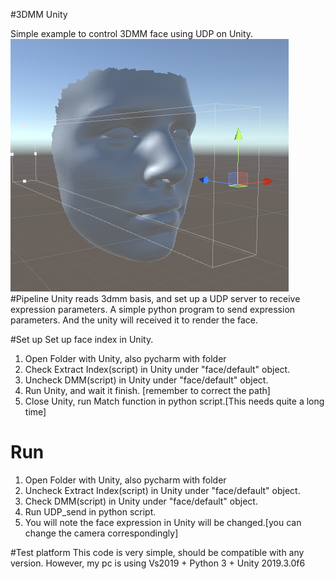#3DMM Unity

Simple example to control 3DMM face using UDP on Unity.
![picture](example.png)
#Pipeline
Unity reads 3dmm basis, and set up a UDP server to receive expression parameters.
A simple python program to send expression parameters. And the unity will received it to render the face.


#Set up
Set up face index in Unity. 
1. Open Folder with Unity, also pycharm with folder
2. Check Extract Index(script) in Unity under "face/default" object.
3. Uncheck DMM(script) in Unity under "face/default" object.
4. Run Unity, and wait it finish. [remember to correct the path]
5. Close Unity, run Match function in python script.[This needs quite a long time]

# Run
1. Open Folder with Unity, also pycharm with folder
2. Uncheck Extract Index(script) in Unity under "face/default" object.
3. Check DMM(script) in Unity under "face/default" object.
4. Run UDP_send in python script.
5. You will note the face expression in Unity will be changed.[you can change the camera correspondingly]

#Test platform
This code is very simple, should be compatible with any version. However, my pc is using Vs2019 + Python 3 + Unity 2019.3.0f6


